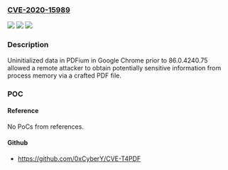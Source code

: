 ### [CVE-2020-15989](https://cve.mitre.org/cgi-bin/cvename.cgi?name=CVE-2020-15989)
![](https://img.shields.io/static/v1?label=Product&message=Chrome&color=blue)
![](https://img.shields.io/static/v1?label=Version&message=%3C%2086.0.4240.75%20&color=brighgreen)
![](https://img.shields.io/static/v1?label=Vulnerability&message=Uninitialized%20Use&color=brighgreen)

### Description

Uninitialized data in PDFium in Google Chrome prior to 86.0.4240.75 allowed a remote attacker to obtain potentially sensitive information from process memory via a crafted PDF file.

### POC

#### Reference
No PoCs from references.

#### Github
- https://github.com/0xCyberY/CVE-T4PDF

